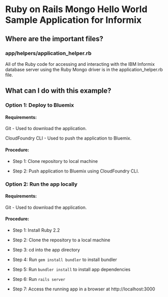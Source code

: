# Ruby on Rails Mongo Hello World Sample Application for Informix 

## Where are the important files?

### app/helpers/application_helper.rb 

All of the Ruby code for accessing and interacting with the IBM Informix database server using the Ruby Mongo driver is in the application_helper.rb file.

## What can I do with this example?

### Option 1: Deploy to Bluemix

#### Requirements:

Git - Used to download the application.

CloudFoundry CLI -  Used to push the application to Bluemix.

#### Procedure:

 * Step 1: Clone repository to local machine
	
 * Step 2: Push application to Bluemix using CloudFoundry CLI.
 
### Option 2: Run the app locally

#### Requirements:

Git - Used to download the application.

#### Procedure: 

* Step 1: Install Ruby 2.2

* Step 2: Clone the repository to a local machine

* Step 3: cd into the app directory

* Step 4: Run `gem install bundler` to install bundler

* Step 5: Run `bundler install` to install app dependencies

* Step 6: Run `rails server`

* Step 7: Access the running app in a browser at http://localhost:3000
